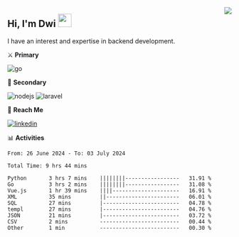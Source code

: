 [<img src="https://komarev.com/ghpvc/?username=masred&color=green&style=flat-square&label=Profile+Views" align="right">](github.com/masred)

## Hi, I'm Dwi <img src="https://raw.githubusercontent.com/MartinHeinz/MartinHeinz/master/wave.gif" width="30px">

I have an interest and expertise in backend development.

⚔️ **Primary**

![go](https://img.shields.io/badge/---?logo=go&label=Golang&style=social)

🔪 **Secondary**

![nodejs](https://img.shields.io/badge/---?logo=node.js&label=Node.js&style=social&logoColor=green)
![laravel](https://img.shields.io/badge/---?logo=laravel&label=Laravel&style=social)

🔗 **Reach Me**

[![linkedin](https://img.shields.io/badge/---?logo=linkedin&label=LinkedIn&style=social)](https://linkedin.com/in/dwifitriyanto)

📊 **Activities**

<!--START_SECTION:waka-->

```all_time
From: 26 June 2024 - To: 03 July 2024

Total Time: 9 hrs 44 mins

Python       3 hrs 7 mins    ||||||||-----------------   31.91 %
Go           3 hrs 2 mins    ||||||||-----------------   31.08 %
Vue.js       1 hr 39 mins    ||||---------------------   16.91 %
XML          35 mins         ||-----------------------   06.01 %
SQL          27 mins         |------------------------   04.78 %
templ        27 mins         |------------------------   04.76 %
JSON         21 mins         |------------------------   03.72 %
CSV          2 mins          -------------------------   00.44 %
Other        1 min           -------------------------   00.30 %
```

<!--END_SECTION:waka-->
